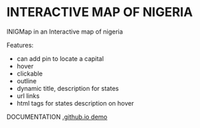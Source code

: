 # INTERACTIVE MAP OF NIGERIA
INIGMap in an Interactive map of nigeria

Features:
- can add pin to locate a capital
- hover
- clickable
- outline
- dynamic title, description for states
- url links 
- html tags for states description on hover

DOCUMENTATION
 <a href='https://saidabdul80.github.io/INIGMap/demo.html'>.github.io demo</a>

